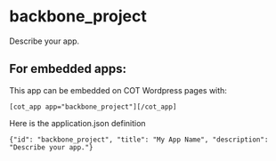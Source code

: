 backbone_project
===========
Describe your app.

For embedded apps:
------------------
This app can be embedded on COT Wordpress pages with:

`[cot_app app="backbone_project"][/cot_app]`

Here is the application.json definition

`{"id": "backbone_project", "title": "My App Name", "description": "Describe your app."}`

